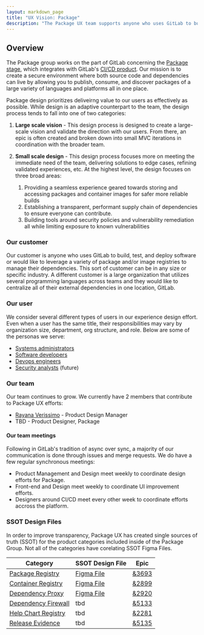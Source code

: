 ```yaml
---
layout: markdown_page
title: "UX Vision: Package"
description: "The Package UX team supports anyone who uses GitLab to build, test, and deploy software or would like to use a variety of package and/or image registries to manage dependencies"
---
```



## Overview
The Package group works on the part of GitLab concerning the [Package stage](/handbook/product/categories/#package-stage), which integrates with GitLab's [CI/CD product](https://about.gitlab.com/direction/ops/). Our mission is to create a secure environment where both source code and dependencies can live by allowing you to publish, consume, and discover packages of a large variety of languages and platforms all in one place.

Package design prioritizes deliveirng value to our users as effectively as possible. While design is an adaptive counterpart to the team, the design process tends to fall into one of two categories:
1. **Large scale vision** - This design process is designed to create a large-scale vision and validate the direction with our users. From there, an epic is often created and broken down into small MVC iterations in coordination with the broader team.
1. **Small scale design** - This design process focuses more on meeting the immediate need of the team, delivering solutions to edge cases, refining validated experiences, etc. At the highest level, the design focuses on three broad areas:

    1.  Providing a seamless experience geared towards storing and accessing packages and container images for safer more reliable builds
    1.  Establishing a transparent, performant supply chain of dependencies to ensure everyone can contribute.
    1.  Building tools around security policies and vulnerability remediation all while limiting exposure to known vulnerabilities

### Our customer
Our customer is anyone who uses GitLab to build, test, and deploy software or would like to leverage a variety of package and/or image registries to manage their dependencies. This sort of customer can be in any size or specific industry. A different customer is a large organization that utilizes several programming languages across teams and they would like to centralize all of their external dependencies in one location, GitLab.

### Our user
We consider several different types of users in our experience design effort. Even when a user has the same title, their responsibilities may vary by organization size, department, org structure, and role. Below are some of the personas we serve:

* [Systems administrators](/handbook/marketing/strategic-marketing/roles-personas/#sidney-systems-administrator)
* [Software developers](/handbook/marketing/strategic-marketing/roles-personas/#sasha-software-developer)
* [Devops engineers](/handbook/marketing/strategic-marketing/roles-personas/#devon-devops-engineer)
* [Security analysts](/handbook/marketing/strategic-marketing/roles-personas/#sam-security-analyst) (future)

### Our team
Our team continues to grow. We currently have 2 members that contribute to Package UX efforts:

* [Rayana Verissimo](https://gitlab.com/rayana) - Product Design Manager
* TBD - Product Designer, Package

#### Our team meetings
Following in GitLab's tradition of async over sync, a majority of our communication is done through issues and merge requests. We do have a few regular synchronous meetings:

* Product Management and Design meet weekly to coordinate design efforts for Package.
* Front-end and Design meet weekly to coordinate UI improvement efforts.
* Designers around CI/CD meet every other week to coordinate efforts accross the platform.

### SSOT Design Files
In order to improve transparency, Package UX has created single sources of truth (SSOT) for the product categories included inside of the Package Group. Not all of the categories have corelating SSOT Figma Files.

| Category | SSOT Design File | Epic |
|---|---| --- |
| [Package Registry](https://about.gitlab.com/direction/package/#package-registry) | [Figma File](https://www.figma.com/file/AnBWA0HLLLRWUK6c8oePzv/Package-Registry-SSOT?node-id=1%3A1) | [&3693](https://gitlab.com/groups/gitlab-org/-/epics/3693) |
| [Container Registry](https://about.gitlab.com/direction/package/#container-registry) | [Figma File](https://www.figma.com/file/kZh5V0YEHoKqZZdqIPF92I/Container-Registry-SSOT?node-id=0%3A1) | [&2899](https://gitlab.com/groups/gitlab-org/-/epics/2899) |
| [Dependency Proxy](https://about.gitlab.com/direction/package/#dependency-proxy) | [Figma File](https://www.figma.com/file/5LlIZjcgDe9QNNRK2vZEyc/Dependency-Proxy-SSOT?node-id=0%3A1) | [&2920](https://gitlab.com/groups/gitlab-org/-/epics/2920) |
| [Dependency Firewall](https://about.gitlab.com/direction/package/#dependency-firewall) | tbd | [&5133](https://gitlab.com/groups/gitlab-org/-/epics/5133) |
| [Help Chart Registry](https://about.gitlab.com/direction/package/#helm-chart-registry) | tbd | [&2281](https://gitlab.com/groups/gitlab-org/-/epics/2281) |
| [Release Evidence](https://about.gitlab.com/direction/package/#release-evidence) | tbd | [&5135](https://gitlab.com/groups/gitlab-org/-/epics/5135) |
